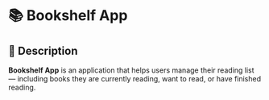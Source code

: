 # 📚 Bookshelf App

## 📌 Description

**Bookshelf App** is an application that helps users manage their reading list — including books they are currently reading, want to read, or have finished reading.
